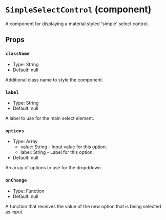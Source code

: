 `SimpleSelectControl` (component)
=================================

A component for displaying a material styled 'simple' select control.

Props
-----

### `className`

- Type: String
- Default: null

Additional class name to style the component.

### `label`

- Type: String
- Default: null

A label to use for the main select element.

### `options`

- Type: Array
  - value: String - Input value for this option.
  - label: String - Label for this option.
- Default: null

An array of options to use for the dropddown.

### `onChange`

- Type: Function
- Default: null

A function that receives the value of the new option that is being selected as input.

